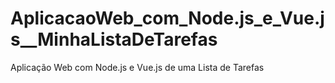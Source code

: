 # AplicacaoWeb_com_Node.js_e_Vue.js__MinhaListaDeTarefas
Aplicação Web com Node.js e Vue.js de uma Lista de Tarefas
